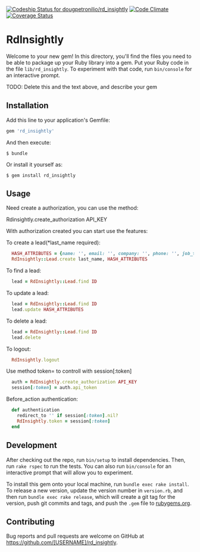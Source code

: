 [ ![Codeship Status for dougpetronilio/rd_insightly](https://codeship.com/projects/d36b91a0-fcc3-0132-8760-5a06a30fe976/status?branch=master)](https://codeship.com/projects/87584)
[![Code Climate](https://codeclimate.com/github/dougpetronilio/rd_insightly/badges/gpa.svg)](https://codeclimate.com/github/dougpetronilio/rd_insightly)
[![Coverage Status](https://coveralls.io/repos/dougpetronilio/rd_insightly/badge.svg)](https://coveralls.io/r/dougpetronilio/rd_insightly)
# RdInsightly

Welcome to your new gem! In this directory, you'll find the files you need to be able to package up your Ruby library into a gem. Put your Ruby code in the file `lib/rd_insightly`. To experiment with that code, run `bin/console` for an interactive prompt.

TODO: Delete this and the text above, and describe your gem

## Installation

Add this line to your application's Gemfile:

```ruby
gem 'rd_insightly'
```

And then execute:

    $ bundle

Or install it yourself as:

    $ gem install rd_insightly

## Usage

Need create a authorization, you can use the method:

  Rdinsightly.create_authorization API_KEY

With authorization created you can start use the features:

To create a lead(*last_name required):

```ruby
  HASH_ATTRIBUTES = {name: '', email: '', company: '', phone: '', job_title: '', website: ''}
  RdInsightly::Lead.create last_name, HASH_ATTRIBUTES
```

To find a lead:

```ruby
  lead = RdInsightly::Lead.find ID
```

To update a lead:
  
```ruby
  lead = RdInsightly::Lead.find ID
  lead.update HASH_ATTRIBUTES
```

To delete a lead:

```ruby
  lead = RdInsightly::Lead.find ID
  lead.delete
```

To logout: 

```ruby
  RdInsightly.logout
```

Use method token= to controll with session[:token]

```ruby
  auth = RdInsightly.create_authorization API_KEY
  session[:token] = auth.api_token
```

Before_action authentication:

```ruby
  def authentication
    redirect_to '' if session[:token].nil?
    RdInsightly.token = session[:token] 
  end
```

## Development

After checking out the repo, run `bin/setup` to install dependencies. Then, run `rake rspec` to run the tests. You can also run `bin/console` for an interactive prompt that will allow you to experiment.

To install this gem onto your local machine, run `bundle exec rake install`. To release a new version, update the version number in `version.rb`, and then run `bundle exec rake release`, which will create a git tag for the version, push git commits and tags, and push the `.gem` file to [rubygems.org](https://rubygems.org).

## Contributing

Bug reports and pull requests are welcome on GitHub at https://github.com/[USERNAME]/rd_insightly.

